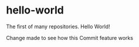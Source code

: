 # hello-world
The first of many repositories.
Hello World!

Change made to see how this Commit feature works
